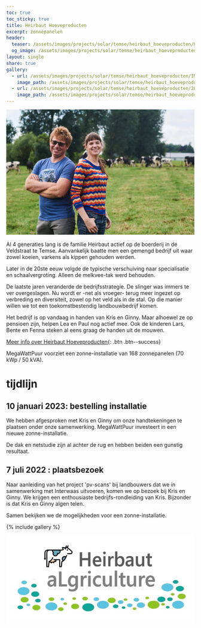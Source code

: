 ```yaml
---
toc: true
toc_sticky: true
title: Heirbaut Hoeveproducten
excerpt: zonnepanelen
header:
  teaser: /assets/images/projects/solar/temse/heirbaut_hoeveproducten/Kris_en_Ginny.png
  og_image: /assets/images/projects/solar/temse/heirbaut_hoeveproducten/Kris_en_Ginny.png
layout: single
share: true
gallery:
  - url: /assets/images/projects/solar/temse/heirbaut_hoeveproducten/IMG_20220707_093741.jpg
    image_path: /assets/images/projects/solar/temse/heirbaut_hoeveproducten/IMG_20220707_093741.jpg
  - url: /assets/images/projects/solar/temse/heirbaut_hoeveproducten/2021-10-16-pv-scans-landbouwers-02.jpg
    image_path: /assets/images/projects/solar/temse/heirbaut_hoeveproducten/2021-10-16-pv-scans-landbouwers-02.jpg
---
```


![foto](/assets/images/projects/solar/temse/heirbaut_hoeveproducten/Kris_en_Ginny.png)

Al 4 generaties lang is de familie Heirbaut actief op de boerderij in de
Veldstraat te Temse. Aanvankelijk baatte men een gemengd bedrijf uit waar zowel
koeien, varkens als kippen gehouden werden.

Later in de 20ste eeuw volgde de typische verschuiving naar specialisatie en
schaalvergroting. Alleen de melkvee-tak werd behouden.

De laatste jaren veranderde de bedrijfsstrategie. De slinger was immers te ver
overgeslagen. Nu wordt er -net als vroeger- terug meer ingezet op verbreding en
diversiteit, zowel op het veld als in de stal. Op die manier willen we tot een
toekomstbestendig landbouwbedrijf komen.

Het bedrijf is op vandaag in handen van Kris en Ginny. Maar alhoewel ze op
pensioen zijn, helpen Lea en Paul nog actief mee. Ook de kinderen Lars, Bente
en Fenna steken al eens graag de handen uit de mouwen.

[Meer info over Heirbaut Hoeveproducten](https://www.heirbauthoeveproducten.be/){: .btn .btn--success}

MegaWattPuur voorziet een zonne-installatie van 168 zonnepanelen (70 kWp / 50 kVA).


# tijdlijn

## 10 januari 2023: bestelling installatie

We hebben afgesproken met Kris en Ginny om onze handtekeningen te plaatsen onder
onze samenwerking. MegaWattPuur investeert in een nieuwe zonne-installatie.

De dak en netstudie zijn al achter de rug en hebben beiden een gunstig resultaat.

## 7 juli 2022 : plaatsbezoek

Naar aanleiding van het project 'pv-scans' bij landbouwers dat we in
samenwerking met Interwaas uitvoeren, komen we op bezoek bij Kris en Ginny. We
krijgen een enthousiaste bedrijfs-rondleiding van Kris. Bijzonder is dat Kris
en Ginny algen telen.

Samen bekijken we de mogelijkheden voor een zonne-installatie.

{% include gallery %}

![foto](/assets/images/projects/solar/temse/heirbaut_hoeveproducten/logo_Heirbaut_aLgriculture.jpg)
